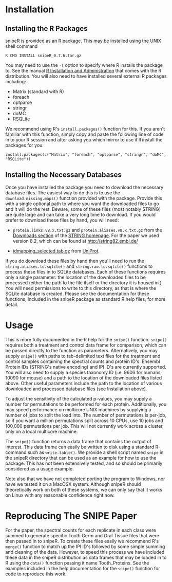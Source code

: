 # Installation

## Installing the R Packages

snipeR is provided as an R package. This may be installed using the
UNIX shell command

```
R CMD INSTALL snipeR_0.7.6.tar.gz
```

You may need to use the `-l` option to specify where R installs the
package to. See the manual
[R Installation and Administration](https://cran.r-project.org/doc/manuals/r-release/R-admin.html)
that comes with the R distribution.  You will also need to have
installed several external R packages including:

* Matrix (standard with R)
* foreach
* optparse
* stringr
* doMC
* RSQLite

We recommend using R's `install.packages()` function for this. If you
aren't familiar with this function, simply copy and paste the
following line of code in to your R session and after asking you which
mirror to use it'll install the packages for you:

```
install.packages(c("Matrix", "foreach", "optparse", "stringr", "doMC", "RSQLite"))
```

## Installing the Necessary Databases

Once you have installed the package you need to download the necessary
database files. The easiest way to do this is to use the
`download.missing.maps()` function provided with the package. Provide
this with a single optional path to where you want the downloaded
files to go and it will do the rest. Beware, some of these files (most
notably STRING) are quite large and can take a very long time to
download. If you would prefer to download these files by hand, you
will need:

* `protein.links.v8.x.txt.gz` and `protein.aliases.v8.x.txt.gz` from the [Downloads section](http://string.embl.de/newstring_cgi/show_download_page.pl?UserId=1OMrtvO2r30T&sessionId=nmQuP4DFRYIu) of the [STRING homepage](http://string.embl.de/). For the paper we used version 8.2, which can be found at http://string82.embl.de/

* [idmapping_selected.tab.gz](ftp://ftp.uniprot.org/pub/databases/uniprot/current_release/knowledgebase/idmapping/idmapping_selected.tab.gz) from [UniProt](http://www.uniprot.org/).

If you do download these files by hand then you'll need to run the
`string.aliases.to.sqlite()` and `string.raw.to.sqlite()` functions to
process these files in to SQLite databases. Each of these functions
requires only a single parameter: the location of the downloaded files
to be processed (either the path to the file itself or the directory
it is housed in.) You will need permissions to write to this
directory, as that is where the SQLite database is created. Please see
the documentation for these functions, included in the snipeR package
as standard R help files, for more detail.

# Usage

This is more fully documented in the R help for the `snipe()`
function. `snipe()` requires both a treatment and control data frame
for comparison, which can be passed directly to the function as
parameters. Alternatively, you may supply `snipe()` with paths to
tab-delimited text files for the treatment and control samples
containing the spectral counts and protein ID's. Ensembl Protein IDs
(STRING's native encoding) and IPI ID's are currently supported. You
will also need to supply a species taxonomy ID (i.e. 9606 for humans,
10090 for mouse) and a path to the location of the downloaded files
listed above. Other useful parameters include the path to the location
of various downloaded and processed database files (see Installation
above).

To adjust the sensitivity of the calculated p-values, you may supply a
number for permutations to be performed for each
protein. Additionally, you may speed performance on multicore UNIX
machines by supplying a number of jobs to split the load into. The
number of permutations is per-job, so if you want a million
permutations split across 10 CPUs, use 10 jobs and 100,000
permutations per job. This will not currently work across a cluster,
only on a local multicore machine.

The `snipe()` function returns a data frame that contains the output
of interest. This data frame can easily be written to disk using a
standard R command such as `write.table()`. We provide a shell script
named `snipe` in the snipeR directory that can be used as an example
for how to use the package. This has not been extensively tested, and
so should be primarily considered as a usage example.

Note also that we have not completed porting the program to Windows,
nor have we tested it on a MacOSX system. Although snipeR should
theoretically work on both of these systems, we can only say that it
works on Linux with any reasonable confidence right now.  

# Reproducing The SNIPE Paper

For the paper, the spectral counts for each replicate in each class
were summed to generate specific Tooth Germ and Oral Tissue files that
were then passed in to snipeR. To create these files easily we
recommend R's `merge()` function to match up the IPI ID's followed by
some simple summing and cleaning of the data. However, to speed this
process we have included these data in the snipeR distribution as data
frames that may be loaded in to R using the `data()` function passing
it name Tooth_Proteins. See the examples included in the help
documentation for the `snipe()` function for code to reproduce this
work.
